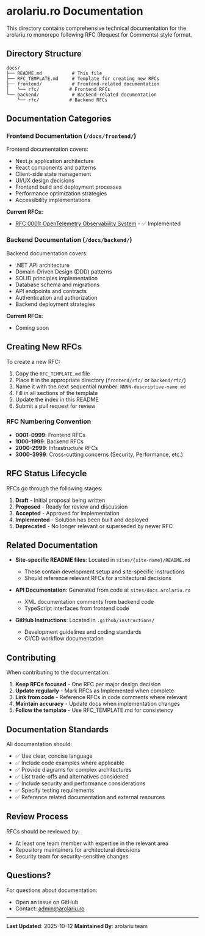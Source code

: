 # arolariu.ro Documentation

This directory contains comprehensive technical documentation for the arolariu.ro monorepo following RFC (Request for Comments) style format.

## Directory Structure

```
docs/
├── README.md           # This file
├── RFC_TEMPLATE.md     # Template for creating new RFCs
├── frontend/           # Frontend-related documentation
│   └── rfc/           # Frontend RFCs
└── backend/            # Backend-related documentation
    └── rfc/           # Backend RFCs
```

## Documentation Categories

### Frontend Documentation (`/docs/frontend/`)

Frontend documentation covers:
- Next.js application architecture
- React components and patterns
- Client-side state management
- UI/UX design decisions
- Frontend build and deployment processes
- Performance optimization strategies
- Accessibility implementations

**Current RFCs:**
- [RFC 0001: OpenTelemetry Observability System](./frontend/rfc/0001-opentelemetry-observability-system.md) - ✅ Implemented

### Backend Documentation (`/docs/backend/`)

Backend documentation covers:
- .NET API architecture
- Domain-Driven Design (DDD) patterns
- SOLID principles implementation
- Database schema and migrations
- API endpoints and contracts
- Authentication and authorization
- Backend deployment strategies

**Current RFCs:**
- Coming soon

## Creating New RFCs

To create a new RFC:

1. Copy the `RFC_TEMPLATE.md` file
2. Place it in the appropriate directory (`frontend/rfc/` or `backend/rfc/`)
3. Name it with the next sequential number: `NNNN-descriptive-name.md`
4. Fill in all sections of the template
5. Update the index in this README
6. Submit a pull request for review

### RFC Numbering Convention

- **0001-0999**: Frontend RFCs
- **1000-1999**: Backend RFCs
- **2000-2999**: Infrastructure RFCs
- **3000-3999**: Cross-cutting concerns (Security, Performance, etc.)

## RFC Status Lifecycle

RFCs go through the following stages:

1. **Draft** - Initial proposal being written
2. **Proposed** - Ready for review and discussion
3. **Accepted** - Approved for implementation
4. **Implemented** - Solution has been built and deployed
5. **Deprecated** - No longer relevant or superseded by newer RFC

## Related Documentation

- **Site-specific README files**: Located in `sites/{site-name}/README.md`
  - These contain development setup and site-specific instructions
  - Should reference relevant RFCs for architectural decisions

- **API Documentation**: Generated from code at `sites/docs.arolariu.ro`
  - XML documentation comments from backend code
  - TypeScript interfaces from frontend code

- **GitHub Instructions**: Located in `.github/instructions/`
  - Development guidelines and coding standards
  - CI/CD workflow documentation

## Contributing

When contributing to the documentation:

1. **Keep RFCs focused** - One RFC per major design decision
2. **Update regularly** - Mark RFCs as Implemented when complete
3. **Link from code** - Reference RFCs in code comments where relevant
4. **Maintain accuracy** - Update docs when implementation changes
5. **Follow the template** - Use RFC_TEMPLATE.md for consistency

## Documentation Standards

All documentation should:

- ✅ Use clear, concise language
- ✅ Include code examples where applicable
- ✅ Provide diagrams for complex architectures
- ✅ List trade-offs and alternatives considered
- ✅ Include security and performance considerations
- ✅ Specify testing requirements
- ✅ Reference related documentation and external resources

## Review Process

RFCs should be reviewed by:
- At least one team member with expertise in the relevant area
- Repository maintainers for architectural decisions
- Security team for security-sensitive changes

## Questions?

For questions about documentation:
- Open an issue on GitHub
- Contact: admin@arolariu.ro

---

**Last Updated**: 2025-10-12
**Maintained By**: arolariu team
